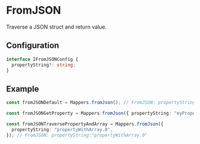 # FromJSON

Traverse a JSON struct and return value.

## Configuration

```ts
interface IFromJSONConfig {
  propertyString?: string;
}
```

## Example

```ts
const fromJSONDefault = Mappers.fromJson(); // FromJSON: propertyString:""

const fromJSONGetProperty = Mappers.fromJson({ propertyString: "myProperty" }); // FromJSON: propertyString:"myProperty"

const fromJSONTraversePropertyAndArray = Mappers.fromJson({
  propertyString: "propertyWithArray.0",
}); // FromJSON: propertyString:"propertyWithArray.0"
```
